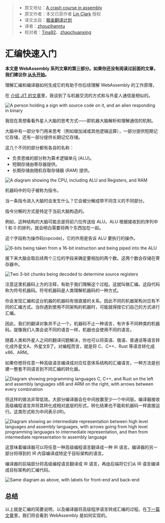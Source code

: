 > * 原文地址：[A crash course in assembly](https://hacks.mozilla.org/2017/02/a-crash-course-in-assembly/)
> * 原文作者：本文已获作者 [Lin Clark](https://code-cartoons.com/@linclark) 授权
> * 译文出自：[掘金翻译计划](https://github.com/xitu/gold-miner)
> * 译者：[zhouzihanntu](https://github.com/zhouzihanntu)
> * 校对者：[Tina92](https://github.com/Tina92)、[zhaochuanxing](https://github.com/zhaochuanxing)

# 汇编快速入门

**本文是 WebAssembly 系列文章的第三部分。如果你还没有阅读过前面的文章，我们建议你 [从头开始](https://github.com/xitu/gold-miner/blob/master/TODO/a-cartoon-intro-to-webassembly.md)。**

理解汇编和编译器如何生成它的有助于你后续理解 WebAssembly 的工作原理，

在 [介绍 JIT 的文章](https://hacks.mozilla.org/2017/02/a-crash-course-in-just-in-time-jit-compilers/)里，我谈到了与机器交流的方式和与外星人通信是相似的。

![A person holding a sign with source code on it, and an alien responding in binary](https://2r4s9p1yi1fa2jd7j43zph8r-wpengine.netdna-ssl.com/files/2017/02/03-01-alien03-500x286.png)

我现在真想看看外星人大脑的思考方式——即机器大脑解析和理解通信的机制。

大脑中有一部分专门用来思考（例如做加减或其他逻辑运算），一部分提供短期记忆存储，还有一部分提供长期记忆存储。

这几个不同的部分都有各自的名称：

- 负责思维的部分称为算术逻辑单元 (ALU)。
- 短期存储由寄存器提供。
- 长期存储由随机存取存储器 (RAM) 提供。

![A diagram showing the CPU, including ALU and Registers, and RAM](https://2r4s9p1yi1fa2jd7j43zph8r-wpengine.netdna-ssl.com/files/2017/02/03-02-computer_architecture09-500x302.png)

机器码中的句子被称为指令。

当一条指令进入大脑时会发生什么？它会被分解成带不同含义的不同部分。

指令分解的方式是特定于当前大脑构造的。

例如，这种结构的大脑可能总是将前六位传送给 ALU。ALU 根据接收到的序列中 1 和 0 的排列，就会明白需要将两个东西加在一起。

这个字段称为操作码(opcode)，它的作用是告诉 ALU 要执行的操作。

![6-bits being taken from a 16-bit instruction and being piped into the ALU](https://2r4s9p1yi1fa2jd7j43zph8r-wpengine.netdna-ssl.com/files/2017/02/03-03-computer_architecture12-500x354.png)

接下来大脑会取后续两个三位的字段来确定要相加的两个数。这两个数会存储在寄存器中。

![Two 3-bit chunks being decoded to determine source registers](https://2r4s9p1yi1fa2jd7j43zph8r-wpengine.netdna-ssl.com/files/2017/02/03-04-computer_architecture17-500x352.png)

注意这里机器码上方的注释，有助于我们理解这个过程。这就叫做汇编。这段代码称为符号机器码。符号机器码是人类理解机器码的一种方式。

你会发现汇编和这台机器的机器码有很直接的关系。因此不同的机器架构对应有不同的汇编方式。当你遇到使用不同架构的机器时，可能就得按它们自己的方式进行汇编。

因此，我们的翻译对象并不止一个。机器码不止一种语言，有许多不同种类的机器码。就像我们人类会说不同的语言一样，机器也会使用不同的语言。

随着人类和外星人之间的翻译问题解决，你也可以将英语、俄语、普通话等语言转化成外星文A、外星文B了。对编程而言，就是将 C、C++、Rust 等语言转化成 x86、ARM。

如果你想将任意一种高级语言编译成对应任意体系结构的汇编语言，一种方法是创建一整套不同语言到不同汇编的转化器。

![Diagram showing programming languages C, C++, and Rust on the left and assembly languages x86 and ARM on the right, with arrows between every combination](https://2r4s9p1yi1fa2jd7j43zph8r-wpengine.netdna-ssl.com/files/2017/02/03-05-langs05-500x308.png)

但这样的做法非常低效。大部分编译器会在中间放置至少一个中间层。编译器接收高级编程语言并将其转化成相对底层的形式，转化结果也不能和机器码一样直接运行。这类形式称为中间表示(IR)。

![Diagram showing an intermediate representation between high level languages and assembly languages, with arrows going from high level programming languages to intermediate representation, and then from intermediate representation to assembly language](https://2r4s9p1yi1fa2jd7j43zph8r-wpengine.netdna-ssl.com/files/2017/02/03-06-langs06-500x317.png)

这意味着编译器可以将任意一种高级编程语言翻译成一种 IR 语言。编译器的另一部分将得到的 IR 内容编译成特定于目标架构的语言。

编译器的前端部分将高级编程语言翻译成 IR 语言，再由后端将它们从 IR 语言编译成目标架构的汇编代码。

![Same diagram as above, with labels for front-end and back-end](https://2r4s9p1yi1fa2jd7j43zph8r-wpengine.netdna-ssl.com/files/2017/02/03-07-langs09-500x306.png)

## 总结

以上就是汇编的简要说明，以及编译器将高级程序语言转成汇编的过程。在[下一篇文章](https://github.com/xitu/gold-miner/blob/master/TODO/creating-and-working-with-webassembly-modules.md)里，我们将会看到 WebAssembly 是如何实现的。
